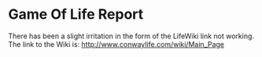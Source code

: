 # Game Of Life Report
There has been a slight irritation in the form of the LifeWiki link not working.
The link to the Wiki is:
http://www.conwaylife.com/wiki/Main_Page

